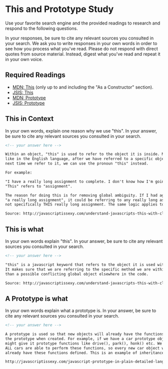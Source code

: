 # This and Prototype Study

Use your favorite search engine and the provided readings to research and
respond to the following questions.

In your responses, be sure to cite any relevant sources you consulted in your
search. We ask you to write responses in your own words in order to see how you
process what you've read. Please do not respond with direct quotes from source
material. Instead, digest what you've read and repeat it in your own voice.

## Required Readings

-   [MDN: This](https://developer.mozilla.org/en-US/docs/Web/JavaScript/Reference/Operators/this)
(only up to and including the "As a Constructor" section).
-   [JSIS: This](http://javascriptissexy.com/understand-javascripts-this-with-clarity-and-master-it/)
-   [MDN: Prototype](https://developer.mozilla.org/en-US/docs/Learn/JavaScript/Objects/Object_prototypes)
-   [JSIS: Prototype](http://javascriptissexy.com/javascript-prototype-in-plain-detailed-language/)

## This in Context

In your own words, explain one reason why we use "this". In your answer, be
sure to cite any relevant sources you consulted in your search.

```md
<!-- your answer here -->

Within an object, "this" is used to refer to the object it is inside. Much
like in the English language, after we have referred to a specific object, the
next time we refer to it, we can use the pronoun "this" instead.

For example:

"I have a really long assignment to complete. I don't know how I'm going to do this.""
"This" refers to "assignment".

The reason for doing this is for removing global ambiguity. If I had again said
"a really long assignment", it could be referring to any really long assignment,
not specifically THIS really long assignment. The same logic applies to JS objects.

Source: http://javascriptissexy.com/understand-javascripts-this-with-clarity-and-master-it/
```

## This is what

In your own words explain "this".  In your answer, be
sure to cite any relevant sources you consulted in your search.

```md
<!-- your answer here -->

"this" is a javascript keyword that refers to the object it is used within.
It makes sure that we are referring to the specific method we are within, rather
than a possible conflicting global object elsewhere in the code.

Source: http://javascriptissexy.com/understand-javascripts-this-with-clarity-and-master-it/

```

## A Prototype is what

In your own words explain what a prototype is.  In your answer, be
sure to cite any relevant sources you consulted in your search.

```md
<!-- your answer here -->

A prototype is used so that new objects will already have the functions within
the prototype when created. For example, if we have a car prototype object, we
might give it prototype functions like drive(), park(), honk() etc. We know that
ALL cars are able to perform these functions, so every new car object will
already have these functions defined. This is an example of inheritance.

http://javascriptissexy.com/javascript-prototype-in-plain-detailed-language
```
